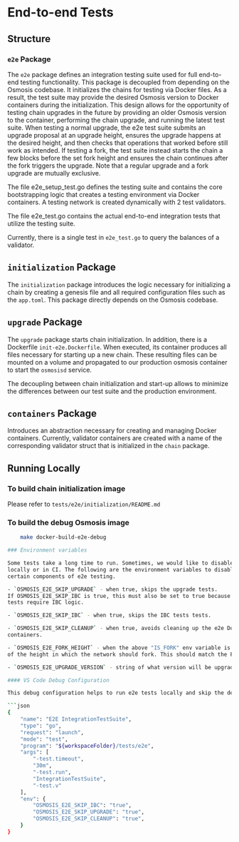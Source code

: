 # End-to-end Tests

## Structure

### `e2e` Package

The `e2e` package defines an integration testing suite used for full
end-to-end testing functionality. This package is decoupled from
depending on the Osmosis codebase. It initializes the chains for testing
via Docker files. As a result, the test suite may provide the desired
Osmosis version to Docker containers during the initialization. This
design allows for the opportunity of testing chain upgrades in the
future by providing an older Osmosis version to the container,
performing the chain upgrade, and running the latest test suite. When
testing a normal upgrade, the e2e test suite submits an upgrade proposal at
an upgrade height, ensures the upgrade happens at the desired height, and
then checks that operations that worked before still work as intended. If
testing a fork, the test suite instead starts the chain a few blocks before
the set fork height and ensures the chain continues after the fork triggers
the upgrade. Note that a regular upgrade and a fork upgrade are mutually exclusive. 

The file e2e\_setup\_test.go defines the testing suite and contains the
core bootstrapping logic that creates a testing environment via Docker
containers. A testing network is created dynamically with 2 test
validators.

The file e2e\_test.go contains the actual end-to-end integration tests
that utilize the testing suite.

Currently, there is a single test in `e2e_test.go` to query the balances
of a validator.

## `initialization` Package

The `initialization` package introduces the logic necessary for initializing a
chain by creating a genesis file and all required configuration files
such as the `app.toml`. This package directly depends on the Osmosis
codebase.

## `upgrade` Package

The `upgrade` package starts chain initialization. In addition, there is
a Dockerfile `init-e2e.Dockerfile`. When executed, its container
produces all files necessary for starting up a new chain. These
resulting files can be mounted on a volume and propagated to our
production osmosis container to start the `osmosisd` service.

The decoupling between chain initialization and start-up allows to
minimize the differences between our test suite and the production
environment.

## `containers` Package

Introduces an abstraction necessary for creating and managing
Docker containers. Currently, validator containers are created
with a name of the corresponding validator struct that is initialized
in the `chain` package.

## Running Locally

### To build chain initialization image

Please refer to `tests/e2e/initialization/README.md`

### To build the debug Osmosis image

```sh
    make docker-build-e2e-debug

### Environment variables

Some tests take a long time to run. Sometimes, we would like to disable them
locally or in CI. The following are the environment variables to disable
certain components of e2e testing.

- `OSMOSIS_E2E_SKIP_UPGRADE` - when true, skips the upgrade tests.
If OSMOSIS_E2E_SKIP_IBC is true, this must also be set to true because upgrade
tests require IBC logic.

- `OSMOSIS_E2E_SKIP_IBC` - when true, skips the IBC tests tests.

- `OSMOSIS_E2E_SKIP_CLEANUP` - when true, avoids cleaning up the e2e Docker
containers.

- `OSMOSIS_E2E_FORK_HEIGHT` - when the above "IS_FORK" env variable is set to true, this is the string
of the height in which the network should fork. This should match the ForkHeight set in constants.go

- `OSMOSIS_E2E_UPGRADE_VERSION` - string of what version will be upgraded to (for example, "v10")

#### VS Code Debug Configuration

This debug configuration helps to run e2e tests locally and skip the desired tests.

```json
{
    "name": "E2E IntegrationTestSuite",
    "type": "go",
    "request": "launch",
    "mode": "test",
    "program": "${workspaceFolder}/tests/e2e",
    "args": [
        "-test.timeout",
        "30m",
        "-test.run",
        "IntegrationTestSuite",
        "-test.v"
    ],
    "env": {
        "OSMOSIS_E2E_SKIP_IBC": "true",
        "OSMOSIS_E2E_SKIP_UPGRADE": "true",
        "OSMOSIS_E2E_SKIP_CLEANUP": "true",
    }
}
```
